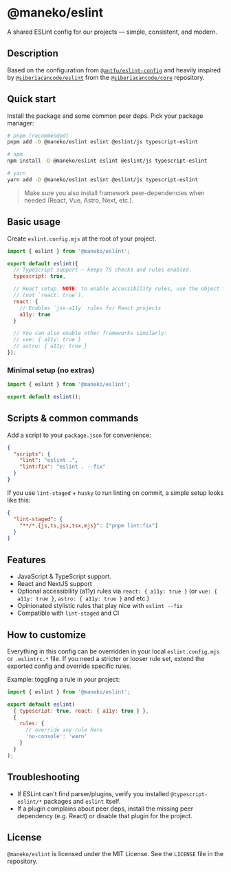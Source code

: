 # @maneko/eslint

A shared ESLint config for our projects — simple, consistent, and modern.

## Description

Based on the configuration from [`@antfu/eslint-config`](https://github.com/antfu/eslint-config) and heavily inspired by [`@siberiacancode/eslint`](https://github.com/siberiacancode/core/tree/main/tools/eslint) from the [`@siberiacancode/core`](https://github.com/siberiacancode/core) repository.

## Quick start

Install the package and some common peer deps. Pick your package manager:

```bash
# pnpm (recommended)
pnpm add -D @maneko/eslint eslint @eslint/js typescript-eslint

# npm
npm install -D @maneko/eslint eslint @eslint/js typescript-eslint

# yarn
yarn add -D @maneko/eslint eslint @eslint/js typescript-eslint
```

> Make sure you also install framework peer-dependencies when needed (React, Vue, Astro, Next, etc.).

## Basic usage

Create `eslint.config.mjs` at the root of your project.

```js
import { eslint } from '@maneko/eslint';

export default eslint({
  // TypeScript support — keeps TS checks and rules enabled.
  typescript: true,

  // React setup. NOTE: to enable accessibility rules, use the object form
  // (not `react: true`).
  react: {
    // Enables `jsx-a11y` rules for React projects
    a11y: true
  }

  // You can also enable other frameworks similarly:
  // vue: { a11y: true }
  // astro: { a11y: true }
});
```

### Minimal setup (no extras)

```js
import { eslint } from '@maneko/eslint';

export default eslint();
```

## Scripts & common commands

Add a script to your `package.json` for convenience:

```json
{
  "scripts": {
    "lint": "eslint .",
    "lint:fix": "eslint . --fix"
  }
}
```

If you use `lint-staged` + `husky` to run linting on commit, a simple setup looks like this:

```json
{
  "lint-staged": {
    "**/*.{js,ts,jsx,tsx,mjs}": ["pnpm lint:fix"]
  }
}
```

## Features

- JavaScript & TypeScript support.
- React and NextJS support
- Optional accessibility (a11y) rules via `react: { a11y: true }` (or `vue: { a11y: true }`, `astro: { a11y: true }` and etc.)
- Opinionated stylistic rules that play nice with `eslint --fix`
- Compatible with `lint-staged` and CI

## How to customize

Everything in this config can be overridden in your local `eslint.config.mjs` or `.eslintrc.*` file. If you need a stricter or looser rule set, extend the exported config and override specific rules.

Example: toggling a rule in your project:

```js
import { eslint } from '@maneko/eslint';

export default eslint(
  { typescript: true, react: { a11y: true } },
  {
    rules: {
      // override any rule here
      'no-console': 'warn'
    }
  }
);
```

## Troubleshooting

- If ESLint can't find parser/plugins, verify you installed `@typescript-eslint/*` packages and `eslint` itself.
- If a plugin complains about peer deps, install the missing peer dependency (e.g. React) or disable that plugin for the project.

## License

`@maneko/eslint` is licensed under the MIT License. See the `LICENSE` file in the repository.
